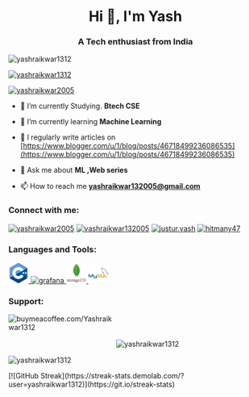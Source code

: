 <h1 align="center">Hi 👋, I'm Yash</h1>
<h3 align="center">A Tech enthusiast from India</h3>

<p align="left"> <img src="https://komarev.com/ghpvc/?username=yashraikwar1312&label=Profile%20views&color=0e75b6&style=flat" alt="yashraikwar1312" /> </p>

<p align="left"> <a href="https://github.com/ryo-ma/github-profile-trophy"><img src="https://github-profile-trophy.vercel.app/?username=yashraikwar1312" alt="yashraikwar1312" /></a> </p>

<p align="left"> <a href="https://twitter.com/yashraikwar2005" target="blank"><img src="https://img.shields.io/twitter/follow/yashraikwar2005?logo=twitter&style=for-the-badge" alt="yashraikwar2005" /></a> </p>

- 🔭 I’m currently Studying. **Btech CSE**

- 🌱 I’m currently learning **Machine Learning**

- 📝 I regularly write articles on [https://www.blogger.com/u/1/blog/posts/46718499236086535](https://www.blogger.com/u/1/blog/posts/46718499236086535)

- 💬 Ask me about **ML ,Web series**

- 📫 How to reach me **yashraikwar132005@gmail.com**


<h3 align="left">Connect with me:</h3>
<p align="left">
<a href="https://twitter.com/yashraikwar2005" target="blank"><img align="center" src="https://raw.githubusercontent.com/rahuldkjain/github-profile-readme-generator/master/src/images/icons/Social/twitter.svg" alt="yashraikwar2005" height="30" width="40" /></a>
<a href="https://linkedin.com/in/yashraikwar132005" target="blank"><img align="center" src="https://raw.githubusercontent.com/rahuldkjain/github-profile-readme-generator/master/src/images/icons/Social/linked-in-alt.svg" alt="yashraikwar132005" height="30" width="40" /></a>
<a href="https://instagram.com/justur.yash" target="blank"><img align="center" src="https://raw.githubusercontent.com/rahuldkjain/github-profile-readme-generator/master/src/images/icons/Social/instagram.svg" alt="justur.yash" height="30" width="40" /></a>
<a href="https://discord.gg/hitmany47" target="blank"><img align="center" src="https://raw.githubusercontent.com/rahuldkjain/github-profile-readme-generator/master/src/images/icons/Social/discord.svg" alt="hitmany47" height="30" width="40" /></a>
</p>

<h3 align="left">Languages and Tools:</h3>
<p align="left"> <a href="https://www.w3schools.com/cpp/" target="_blank" rel="noreferrer"> <img src="https://raw.githubusercontent.com/devicons/devicon/master/icons/cplusplus/cplusplus-original.svg" alt="cplusplus" width="40" height="40"/> </a> <a href="https://grafana.com" target="_blank" rel="noreferrer"> <img src="https://www.vectorlogo.zone/logos/grafana/grafana-icon.svg" alt="grafana" width="40" height="40"/> </a> <a href="https://www.mongodb.com/" target="_blank" rel="noreferrer"> <img src="https://raw.githubusercontent.com/devicons/devicon/master/icons/mongodb/mongodb-original-wordmark.svg" alt="mongodb" width="40" height="40"/> </a> <a href="https://www.mysql.com/" target="_blank" rel="noreferrer"> <img src="https://raw.githubusercontent.com/devicons/devicon/master/icons/mysql/mysql-original-wordmark.svg" alt="mysql" width="40" height="40"/> </a> </p>

<h3 align="left">Support:</h3>
<p><a href="https://www.buymeacoffee.com/buymeacoffee.com/Yashraikwar1312"> <img align="left" src="https://cdn.buymeacoffee.com/buttons/v2/default-yellow.png" height="50" width="210" alt="buymeacoffee.com/Yashraikwar1312" /></a></p><br><br>

<p>&nbsp;<img align="center" src="https://github-readme-stats.vercel.app/api?username=yashraikwar1312&show_icons=true&locale=en" alt="yashraikwar1312" /></p>

<p><img align="center" src="https://github-readme-streak-stats.herokuapp.com/?user=yashraikwar1312&" alt="yashraikwar1312" /></p>
[![GitHub Streak](https://streak-stats.demolab.com/?user=yashraikwar1312)](https://git.io/streak-stats)
